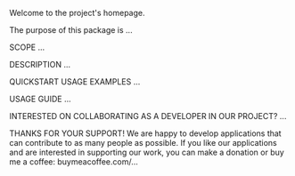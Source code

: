 Welcome to the project's homepage.

The purpose of this package is ...


SCOPE
...


DESCRIPTION
...


QUICKSTART USAGE EXAMPLES
...


USAGE GUIDE
...


INTERESTED ON COLLABORATING AS A DEVELOPER IN OUR PROJECT?
...


THANKS FOR YOUR SUPPORT!
We are happy to develop applications that can contribute to as many people as possible. If you like our applications and are interested in supporting our work, you can make a donation or buy me a coffee: buymeacoffee.com/...